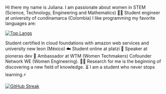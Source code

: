 Hi there my name is Juliana. I am passionate about women in STEM (Science, Technology, Engineering and Mathematics) 👩‍💻 Student engineer at university of cundinamarca (Colombia) I like programming my favorite languages are:

[![Top Langs](https://github-readme-stats.vercel.app/api/top-langs/?username=jlianacastillo&layout=compact)](https://github.com/jlianacastillo/github-readme-stats)

Student certified in cloud foundations with amazon web services and university new leon (México) ☁️
Student online at platzi 💚 Speaker at pioneras dev 🧡 Ambassador at WTM (Women Techmakers) 
Cofounder Network WE (Women Engineering). 🙋‍♀️ Research for me is the beginning of discovering a new field of knowledge. ⏳ I am a student who never stops learning.⚡

[![GitHub Streak](https://github-readme-streak-stats.herokuapp.com?user=jlianacastillo&theme=github-light&date_format=j%20M%5B%20Y%5D)](https://git.io/streak-stats)




